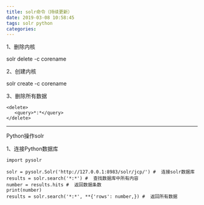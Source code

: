 ```yaml
---
title: solr命令（持续更新）
date: 2019-03-08 10:58:45
tags: solr python 
categories: 
---
```


<!--more-->

<p>1、删除内核</p>

<p>solr delete -c corename</p>

<p>2、创建内核</p>

<p>solr create -c corename</p>

<p>3、删除所有数据</p>

<pre class="has">
<code>&lt;delete&gt; 
   &lt;query&gt;*:*&lt;/query&gt; 
&lt;/delete&gt;</code></pre>

<hr /><p>Python操作solr </p>

<p>1、连接Python数据库</p>

<pre class="has">
<code class="language-python">import pysolr

solr = pysolr.Solr('http://127.0.0.1:8983/solr/jcp/') #  连接solr数据库
results = solr.search('*:*') #  查找数据库中所有内容
number = results.hits #  返回数据条数
print(number)
results = solr.search('*:*', **{'rows': number,}) #  返回所有数据</code></pre>

<p> </p>
